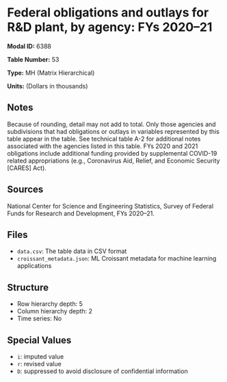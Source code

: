 # Federal obligations and outlays for R&D plant, by agency: FYs 2020&#8211;21

**Modal ID:** 6388

**Table Number:** 53

**Type:** MH (Matrix Hierarchical)

**Units:** (Dollars in thousands)

## Notes

Because of rounding, detail may not add to total. Only those agencies and subdivisions that had obligations or outlays in variables represented by this table appear in the table. See technical table A-2 for additional notes associated with the agencies listed in this table. FYs 2020 and 2021 obligations include additional funding provided by supplemental COVID-19 related appropriations (e.g., Coronavirus Aid, Relief, and Economic Security [CARES] Act).

## Sources

National Center for Science and Engineering Statistics, Survey of Federal Funds for Research and Development, FYs 2020–21.

## Files

- `data.csv`: The table data in CSV format
- `croissant_metadata.json`: ML Croissant metadata for machine learning applications

## Structure

- Row hierarchy depth: 5
- Column hierarchy depth: 2
- Time series: No

## Special Values

- `i`: imputed value
- `r`: revised value
- `D`: suppressed to avoid disclosure of confidential information
